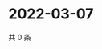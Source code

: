 # 2022-03-07

共 0 条

<!-- BEGIN WEIBO -->
<!-- 最后更新时间 Mon Mar 07 2022 12:18:37 GMT+0800 (China Standard Time) -->

<!-- END WEIBO -->
